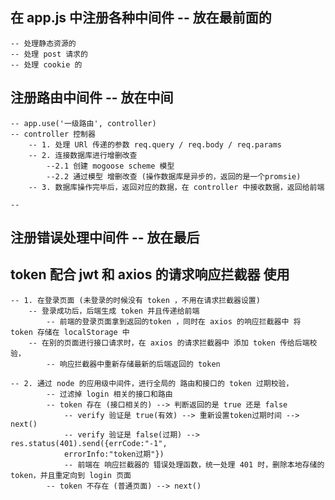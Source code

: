 
## 在 app.js 中注册各种中间件 -- 放在最前面的
    -- 处理静态资源的
    -- 处理 post 请求的
    -- 处理 cookie 的

## 注册路由中间件  -- 放在中间
    -- app.use('一级路由', controller)
    -- controller 控制器
        -- 1. 处理 URl 传递的参数 req.query / req.body / req.params
        -- 2. 连接数据库进行增删改查 
            --2.1 创建 mogoose scheme 模型
            --2.2 通过模型 增删改查 (操作数据库是异步的，返回的是一个promsie)
        -- 3. 数据库操作完毕后，返回对应的数据，在 controller 中接收数据，返回给前端

    --  
## 注册错误处理中间件 -- 放在最后  


## token 配合 jwt 和 axios 的请求响应拦截器 使用

    -- 1. 在登录页面 (未登录的时候没有 token ，不用在请求拦截器设置)
        -- 登录成功后，后端生成 token 并且传递给前端 
            -- 前端的登录页面拿到返回的token ，同时在 axios 的响应拦截器中 将 token 存储在 localStorage 中
        -- 在别的页面进行接口请求时，在 axios 的请求拦截器中 添加 token 传给后端校验，
            -- 响应拦截器中重新存储最新的后端返回的 token

    -- 2. 通过 node 的应用级中间件，进行全局的 路由和接口的 token 过期校验，
            -- 过滤掉 login 相关的接口和路由
            -- token 存在 (接口相关的) --> 判断返回的是 true 还是 false 
                -- verify 验证是 true(有效) --> 重新设置token过期时间 --> next()
                -- verify 验证是 false(过期) --> res.status(401).send({errCode:"-1",
                errorInfo:"token过期"})
                -- 前端在 响应拦截器的 错误处理函数，统一处理 401 时，删除本地存储的token，并且重定向到 login 页面
            -- token 不存在 (普通页面) --> next()  